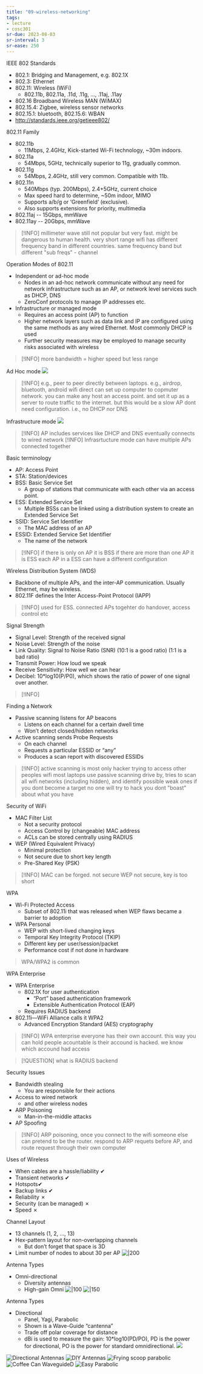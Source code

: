 ```yaml
---
title: "09-wireless-networking"
tags: 
- lecture
- cosc301
sr-due: 2023-08-03
sr-interval: 3
sr-ease: 250
---
```


IEEE 802 Standards 
- 802.1: Bridging and Management, e.g. 802.1X 
- 802.3: Ethernet 
- 802.11: Wireless (WiFi) 
	- 802.11b, 802.11a, .11d, .11g, …, .11aj, .11ay 
- 802.16 Broadband Wireless MAN (WiMAX) 
- 802.15.4: Zigbee, wireless sensor networks 
- 802.15.1: bluetooth, 802.15.6: WBAN 
- http://standards.ieee.org/getieee802/

802.11 Family 
- 802.11b 
	- 11Mbps, 2.4GHz, Kick-started Wi-Fi technology, ~30m indoors. 
- 802.11a 
	- 54Mbps, 5GHz, technically superior to 11g, gradually common. 
- 802.11g 
	- 54Mbps, 2.4GHz, still very common. Compatible with 11b. 
- 802.11n 
	- 540Mbps (typ. 200Mbps), 2.4+5GHz, current choice 
	- Max speed hard to determine, ~50m indoor, MIMO 
	- Supports a/b/g or ‘Greenfield’ (exclusive). 
	- Also supports extensions for priority, multimedia 
- 802.11aj -- 15Gbps, mmWave 
- 802.11ay -- 20Gbps, mmWave

> [!INFO] millimeter wave still not popular but very fast. might be dangerous to human health. very short range
> wifi has different frequency band in different countries. same frequency band but different "sub freqs" - channel

Operation Modes of 802.11 
- Independent or ad-hoc mode 
	- Nodes in an ad-hoc network communicate without any need for network infrastructure such as an AP, or network level services such as DHCP, DNS 
	- ZeroConf protocols to manage IP addresses etc. 
- Infrastructure or managed mode 
	- Requires an access point (AP) to function 
	- Higher network layers such as data link and IP are configured using the same methods as any wired Ethernet. Most commonly DHCP is used 
	- Further security measures may be employed to manage security risks associated with wireless

> [!INFO] more bandwidth = higher speed but less range

Ad Hoc mode
![](https://i.imgur.com/LwTjKdU.png)
> [!INFO] e.g., peer to peer directly between laptops. e.g., airdrop, bluetooth, android wifi direct
> can set up computer to copmuter network. 
> you can make any host an access point. and set it up as a server to route traffic to the internet. but this would be a slow AP
> dont need configuration. i.e., no DHCP nor DNS

Infrastructure mode
![](https://i.imgur.com/GuhlwVA.png)
> [!INFO] AP includes services like DHCP and DNS
> eventually connects to wired network
> [!INFO] Infrasrtucture mode can have multiple APs connected together

Basic terminology 
- AP: Access Point 
- STA: Station/devices 
- BSS: Basic Service Set 
	- A group of stations that communicate with each other via an access point. 
- ESS: Extended Service Set 
	- Multiple BSSs can be linked using a distribution system to create an Extended Service Set 
- SSID: Service Set Identifier 
	- The MAC address of an AP 
- ESSID: Extended Service Set Identifier 
	- The name of the network
> [!INFO] if there is only on AP it is BSS
> if there are more than one AP it is ESS
> each AP in a ESS can have a different configuration

Wireless Distribution System (WDS) 
- Backbone of multiple APs, and the inter-AP communication. Usually Ethernet, may be wireless. 
- 802.11F defines the Inter Access-Point Protocol (IAPP)

> [!INFO] used for ESS. connected APs togehter
> do handover, access control etc

Signal Strength 
- Signal Level: Strength of the received signal 
- Noise Level: Strength of the noise 
- Link Quality: Signal to Noise Ratio (SNR) (10:1 is a good ratio) (1:1 is a bad ratio)
- Transmit Power: How loud we speak 
- Receive Sensitivity: How well we can hear 
- Decibel: 10*log10(P/P0), which shows the ratio of power of one signal over another.
> [!INFO] 

Finding a Network 
- Passive scanning listens for AP beacons 
	- Listens on each channel for a certain dwell time 
	- Won’t detect closed/hidden networks 
- Active scanning sends Probe Requests 
	- On each channel 
	- Requests a particular ESSID or “any” 
	- Produces a scan report with discovered ESSIDs
> [!INFO] active scanning is most only hacker trying to access other peoples wifi
> most laptops use passive scanning
> drive by, tries to scan all wifi networks (including hidden), and identify possible weak ones
> if you dont become a target no one will try to hack you
> dont "boast" about what you have

Security of WiFi 
- MAC Filter List 
	- Not a security protocol 
	- Access Control by (changeable) MAC address 
	- ACLs can be stored centrally using RADIUS 
- WEP (Wired Equivalent Privacy) 
	- Minimal protection 
	- Not secure due to short key length 
	- Pre-Shared Key (PSK)
> [!INFO] MAC can be forged. not secure
> WEP not secure, key is too short

WPA 
- Wi-Fi Protected Access 
	- Subset of 802.11i that was released when WEP flaws became a barrier to adoption 
- WPA Personal 
	- WEP with short-lived changing keys 
	- Temporal Key Integrity Protocol (TKIP) 
	- Different key per user/session/packet 
	- Performance cost if not done in hardware
> WPA/WPA2 is common

WPA Enterprise 
- WPA Enterprise 
	- 802.1X for user authentication 
		- “Port” based authentication framework 
		- Extensible Authentication Protocol (EAP) 
	- Requires RADIUS backend 
- 802.11i—WiFi Alliance calls it WPA2 
	- Advanced Encryption Standard (AES) cryptography
>[!INFO] WPA enterprise everyone has their own account. this way you can hold people acountable is their accound is hacked. we know which accound had access

> [!QUESTION] what is RADIUS backend

Security Issues 
- Bandwidth stealing 
	- You are responsible for their actions 
- Access to wired network 
	- and other wireless nodes 
- ARP Poisoning 
	- Man-in-the-middle attacks 
- AP Spoofing

> [!INFO] ARP poisoning, once you connect to the wifi someone else can pretend to be the router. respond to ARP requets before AP, and route request through their own computer

Uses of Wireless 
- When cables are a hassle/liability ✔ 
- Transient networks ✔ 
- Hotspots✔ 
- Backup links ✔ 
- Reliability ✗ 
- Security (can be managed) ✗ 
- Speed ✗

Channel Layout 
- 13 channels (1, 2, …, 13) 
- Hex-pattern layout for non-overlapping channels 
	- But don’t forget that space is 3D 
- Limit number of nodes to about 30 per AP
![|200](https://i.imgur.com/Kq0zHzP.png)

Antenna Types 
- Omni-directional 
	- Diversity antennas 
	- High-gain Omni
![|100](https://i.imgur.com/xLFfzdX.png) ![|150](https://i.imgur.com/GkPoavC.png)

Antenna Types 
- Directional 
	- Panel, Yagi, Parabolic 
	- Shown is a Wave-Guide “cantenna” 
	- Trade off polar coverage for distance 
	- dBi is used to measure the gain: 10*log10(PD/PO), PD is the power for directional, PO is the power for standard omnidirectional.
![](https://i.imgur.com/RwgaD7b.png)


![Directional Antennas](https://i.imgur.com/4BzfacB.png)
![DIY Antennas](https://i.imgur.com/ZQ0WHin.png)
![Frying scoop parabolic](https://i.imgur.com/YTwXLbT.png)
![Coffee Can WaveguideD](https://i.imgur.com/bLNbhhC.png)
![Easy Parabolic](https://i.imgur.com/MsdBygq.png)

